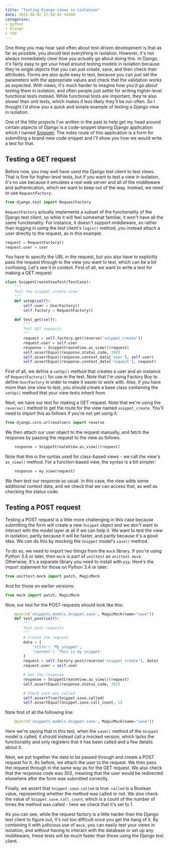 ```yaml
---
title: "Testing Django views in isolation"
date: 2015-08-02 17:58:45 +0100
categories: 
- python
- django
- tdd
---
```


One thing you may hear said often about test-driven development is that as far as possible, you should test everything in isolation. However, it's not always immediately clear how you actually go about doing this. In Django, it's fairly easy to get your head around testing models in isolation because they're single objects that you can just create, save, and then check their attributes. Forms are also quite easy to test, because you can just set the parameters with the appropriate values and check that the validation works as expected. With views, it's much harder to imagine how you'd go about testing them in isolation, and often people just settle for writing higher-level functional tests instead. While functional tests are important, they're also slower than unit tests, which makes it less likely they'll be run often. So I thought I'd show you a quick and simple example of testing a Django view in isolation.

One of the little projects I've written in the past to help get my head around certain aspects of Django is a code-snippet sharing Django application which I named [Snippetr](https://github.com/matthewbdaly/snippetr). The index route of this application is a form for submitting a brand-new code snippet and I'll show you how we would write a test for that.

Testing a GET request
---------------------

Before now, you may well have used the Django test client to test views. That is fine for higher-level tests, but if you want to test a view in isolation, it's no use because it emulates a real web server and all of the middleware and authentication, which we want to keep out of the way. Instead, we need to use `RequestFactory`:

```python
from django.test import RequestFactory
```

`RequestFactory` actually implements a subset of the functionality of the Django test client, so while it will feel somewhat familiar, it won't have all the same functionality. For instance, it doesn't support middleware, so rather than logging in using the test client's `login()` method, you instead attach a user directly to the request, as in this example:

```python
request = RequestFactory()
request.user = user
```

You have to specify the URL in the request, but you also have to explicitly pass the request through to the view you want to test, which can be a bit confusing. Let's see it in context. First of all, we want to write a test for making a GET request:

```python
class SnippetCreateViewTest(TestCase):
    """
    Test the snippet create view
    """
    def setUp(self):
        self.user = UserFactory()
        self.factory = RequestFactory()

    def test_get(self):
        """
        Test GET requests
        """
        request = self.factory.get(reverse('snippet_create'))
        request.user = self.user
        response = SnippetCreateView.as_view()(request)
        self.assertEqual(response.status_code, 200)
        self.assertEqual(response.context_data['user'], self.user)
        self.assertEqual(response.context_data['request'], request)
```

First of all, we define a `setUp()` method that creates a user and an instance of `RequestFactory()` for use in the test. Note that I'm using Factory Boy to define `UserFactory` in order to make it easier to work with. Also, if you have more than one view to test, you should create a base class containing the `setUp()` method that your view tests inherit from.

Next, we have our test for making a GET request. Note that we're using the `reverse()` method to get the route for the view named `snippet_create`. You'll need to import this as follows if you're not yet using it:

```python
from django.core.urlresolvers import reverse
```

We then attach our user object to the request manually, and fetch the response by passing the request to the view as follows:

```python
    response = SnippetCreateView.as_view()(request)
```

Note that this is the syntax used for class-based views - we call the view's `as_view()` method. For a function-based view, the syntax is a bit simpler:

```python
    response = my_view(request)
```

We then test our response as usual. In this case, the view adds some additional context data, and we check that we can access that, as well as checking the status code.

Testing a POST request
----------------------

Testing a POST request is a little more challenging in this case because submitting the form will create a new `Snippet` object and we don't want to interact with the model layer at all if we can help it. We want to test the view in isolation, partly because it will be faster, and partly because it's a good idea. We can do this by mocking the `Snippet` model's `save()` method.

To do so, we need to import two things from the `mock` library. If you're using Python 3.4 or later, then `mock` is part of `unittest` as `unittest.mock`. Otherwise, it's a separate library you need to install with `pip`. Here's the import statement for those on Python 3.4 or later:

```python
from unittest.mock import patch, MagicMock
```

And for those on earlier versions:

```python
from mock import patch, MagicMock
```

Now, our test for the POST requests should look like this:

```python
    @patch('snippets.models.Snippet.save', MagicMock(name="save"))
    def test_post(self):
        """
        Test post requests
        """
        # Create the request
        data = {
            'title': 'My snippet',
            'content': 'This is my snippet'
        }
        request = self.factory.post(reverse('snippet_create'), data)
        request.user = self.user

        # Get the response
        response = SnippetCreateView.as_view()(request)
        self.assertEqual(response.status_code, 302)

        # Check save was called
        self.assertTrue(Snippet.save.called)
        self.assertEqual(Snippet.save.call_count, 1)
```

Note first of all the following line:

```python
    @patch('snippets.models.Snippet.save', MagicMock(name="save"))
```

Here we're saying that in this test, when the `save()` method of the `Snippet` model is called, it should instead call a mocked version, which lacks the functionality and only registers that it has been called and a few details about it.

Next, we put together the data to be passed through and create a POST request for it. As before, we attach the user to the request. We then pass the request through in the same way as for the GET request. We also check that the response code was 302, meaning that the user would be redirected elsewhere after the form was submitted correctly.

Finally, we assert that `Snippet.save.called` is true. `called` is a Boolean value, representing whether the method was called or not. We also check the value of `Snippet.save.call_count`, which is a count of the number of times the method was called - here we check that it's set to 1.

As you can see, while the request factory is a little harder than the Django test client to figure out, it's not too difficult once you get the hang of it. By combining it with judicious use of `mock`, you can easily test your views in isolation, and without having to interact with the database or set up any middleware, these tests will be much faster than those using the Django test client.
